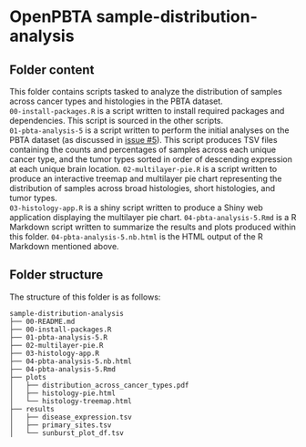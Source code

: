 # OpenPBTA sample-distribution-analysis

## Folder content
This folder contains scripts tasked to analyze the distribution of samples across cancer types and histologies in the PBTA dataset.  
`00-install-packages.R` is a script written to install required packages and dependencies. This script is sourced in the other scripts.   
`01-pbta-analysis-5` is a script written to perform the initial analyses on the PBTA dataset (as discussed in [issue #5](https://github.com/AlexsLemonade/OpenPBTA-analysis/issues/5)). This script produces TSV files containing the counts and percentages of samples across each unique cancer type, and the tumor types sorted in order of descending expression at each unique brain location. 
`02-multilayer-pie.R` is a script written to produce an interactive treemap and multilayer pie chart representing the distribution of samples across broad histologies, short histologies, and tumor types.  
`03-histology-app.R` is a shiny script written to produce a Shiny web application displaying the multilayer pie chart.
`04-pbta-analysis-5.Rmd` is a R Markdown script written to summarize the results and plots produced within this folder. 
`04-pbta-analysis-5.nb.html` is the HTML output of the R Markdown mentioned above. 

## Folder structure 

The structure of this folder is as follows:

```
sample-distribution-analysis
├── 00-README.md
├── 00-install-packages.R
├── 01-pbta-analysis-5.R
├── 02-multilayer-pie.R
├── 03-histology-app.R
├── 04-pbta-analysis-5.nb.html
├── 04-pbta-analysis-5.Rmd
├── plots
│   ├── distribution_across_cancer_types.pdf
│   ├── histology-pie.html
│   └── histology-treemap.html
├── results
│   ├── disease_expression.tsv
│   ├── primary_sites.tsv
│   └── sunburst_plot_df.tsv

```